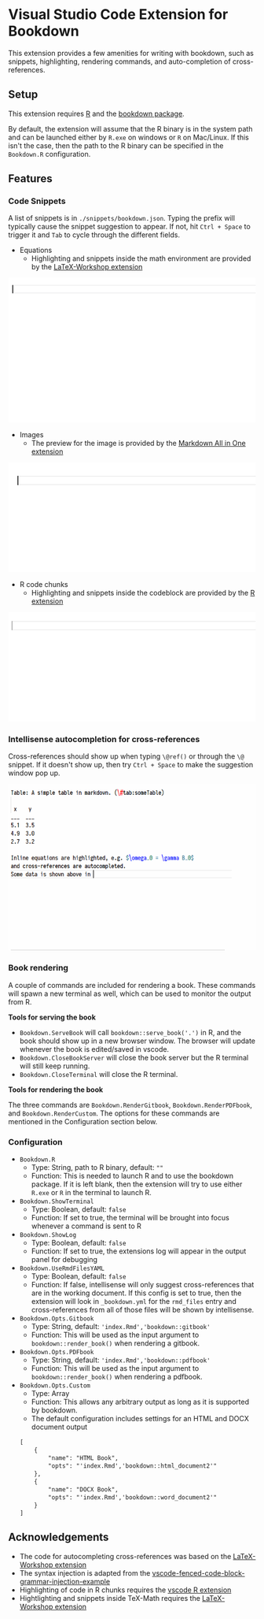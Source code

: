 # Visual Studio Code Extension for Bookdown

This extension provides a few amenities for writing with bookdown, such as snippets, highlighting, rendering commands, and auto-completion of cross-references.

## Setup

This extension requires [R](https://www.r-project.org/) and the [bookdown package](https://github.com/rstudio/bookdown). 

By default, the extension will assume that the R binary is in the system path and can be launched either by `R.exe` on windows or `R` on Mac/Linux.
If this isn't the case, then the path to the R binary can be specified in the `Bookdown.R` configuration.  

## Features

### Code Snippets

A list of snippets is in `./snippets/bookdown.json`. Typing the prefix will typically cause the snippet suggestion to appear. If not, hit `Ctrl + Space` to trigger it and `Tab` to cycle through the different fields.

- Equations
    + Highlighting and snippets inside the math environment are provided by the [LaTeX-Workshop extension](https://github.com/James-Yu/LaTeX-Workshop)  

![Example of equation snippet](imgs/emplEquationSnippet.gif)
    

- Images
    + The preview for the image is provided by the [Markdown All in One extension](https://github.com/yzhang-gh/vscode-markdown)

![Example of markdown figure snippet](imgs/emplImgSnippet.gif)

- R code chunks
    - Highlighting and snippets inside the codeblock are provided by the [R extension](https://marketplace.visualstudio.com/items?itemName=Ikuyadeu.r) 
    
![Example of R code chunk snippet](imgs/emplChunkSnippet.gif)

### Intellisense autocompletion for cross-references

Cross-references should show up when typing `\@ref()` or through the `\@` snippet. 
If it doesn't show up, then try `Ctrl + Space` to make the suggestion window pop up.

![Example of intellisense for cross-referencing](imgs/emplAutocomplete.gif)

### Book rendering

A couple of commands are included for rendering a book. 
These commands will spawn a new terminal as well, which can be used to monitor the output from R.

**Tools for serving the book**

- `Bookdown.ServeBook` will call `bookdown::serve_book('.')` in R, and the book should show up in a new browser window. The browser will update whenever the book is edited/saved in vscode.
- `Bookdown.CloseBookServer` will close the book server but the R terminal will still keep running.
- `Bookdown.CloseTerminal` will close the R terminal.

**Tools for rendering the book**

The three commands are `Bookdown.RenderGitbook`, `Bookdown.RenderPDFbook`, and `Bookdown.RenderCustom`. 
The options for these commands are mentioned in the Configuration section below.

### Configuration

- `Bookdown.R`
    + Type: String, path to R binary, default: `""`  
    + Function: This is needed to launch R and to use the bookdown package. If it is left blank, then the extension will try to use either `R.exe` or `R` in the terminal to launch R.
- `Bookdown.ShowTerminal`  
    + Type: Boolean, default: `false`  
    + Function: If set to true, the terminal will be brought into focus whenever a command is sent to R  
- `Bookdown.ShowLog`
    + Type: Boolean, default: `false`
    + Function: If set to true, the extensions log will appear in the output panel for debugging
- `Bookdown.UseRmdFilesYAML`
    + Type: Boolean, default: `false`
    + Function: If false, intellisense will only suggest cross-references that are in the working document. If this config is set to true, then the extension will look in `_bookdown.yml` for the `rmd_files` entry and cross-references from all of those files will be shown by intellisense. 
- `Bookdown.Opts.Gitbook`
    + Type: String, default: `'index.Rmd','bookdown::gitbook'`
    + Function: This will be used as the input argument to `bookdown::render_book()` when rendering a gitbook.
- `Bookdown.Opts.PDFbook`
    + Type: String, default: `'index.Rmd','bookdown::pdfbook'`
    + Function: This will be used as the input argument to `bookdown::render_book()` when rendering a pdfbook.
- `Bookdown.Opts.Custom`
    + Type: Array
    + Function: This allows any arbitrary output as long as it is supported by bookdown.
    + The default configuration includes settings for an HTML and DOCX document output
    ```
    [
        {
            "name": "HTML Book",
            "opts": "'index.Rmd','bookdown::html_document2'"
        },
        {
            "name": "DOCX Book",
            "opts": "'index.Rmd','bookdown::word_document2'"
        }
    ]
    ```

## Acknowledgements

- The code for autocompleting cross-references was based on the [LaTeX-Workshop extension](https://github.com/James-Yu/LaTeX-Workshop)
- The syntax injection is adapted from the [vscode-fenced-code-block-grammar-injection-example](https://github.com/mjbvz/vscode-fenced-code-block-grammar-injection-example)
- Highlighting of code in R chunks requires the [vscode R extension](https://github.com/Ikuyadeu/vscode-R) 
- Hightlighting and snippets inside TeX-Math requires the [LaTeX-Workshop extension](https://github.com/James-Yu/LaTeX-Workshop)

